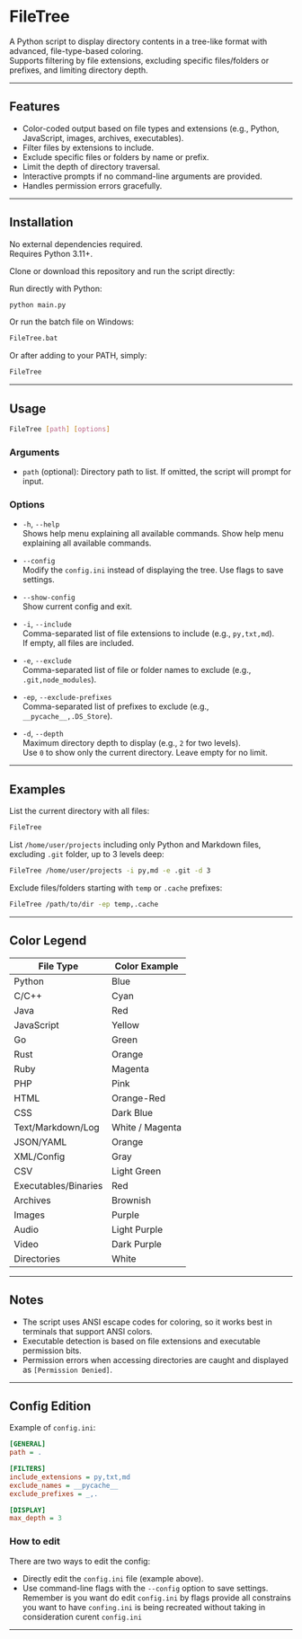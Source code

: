 # FileTree

A Python script to display directory contents in a tree-like format with advanced, file-type-based coloring.  
Supports filtering by file extensions, excluding specific files/folders or prefixes, and limiting directory depth.

---

## Features

- Color-coded output based on file types and extensions (e.g., Python, JavaScript, images, archives, executables).
- Filter files by extensions to include.
- Exclude specific files or folders by name or prefix.
- Limit the depth of directory traversal.
- Interactive prompts if no command-line arguments are provided.
- Handles permission errors gracefully.

---

## Installation

No external dependencies required.  
Requires Python 3.11+.

Clone or download this repository and run the script directly:

Run directly with Python:

```bash
python main.py
```

Or run the batch file on Windows:

```bash
FileTree.bat
```

Or after adding to your PATH, simply:

```bash
FileTree
```

---

## Usage

```bash
FileTree [path] [options]
```

### Arguments

- `path` (optional): Directory path to list. If omitted, the script will prompt for input.

### Options

- `-h`, `--help`  
  Shows help menu explaining all available commands.
  Show help menu explaining all available commands.

- `--config`  
  Modify the `config.ini` instead of displaying the tree. Use flags to save settings.

- `--show-config`  
  Show current config and exit.

- `-i`, `--include`  
  Comma-separated list of file extensions to include (e.g., `py,txt,md`).  
  If empty, all files are included.

- `-e`, `--exclude`  
  Comma-separated list of file or folder names to exclude (e.g., `.git,node_modules`).

- `-ep`, `--exclude-prefixes`  
  Comma-separated list of prefixes to exclude (e.g., `__pycache__,.DS_Store`).

- `-d`, `--depth`  
  Maximum directory depth to display (e.g., `2` for two levels).  
  Use `0` to show only the current directory. Leave empty for no limit.

---

## Examples

List the current directory with all files:

```bash
FileTree
```

List `/home/user/projects` including only Python and Markdown files, excluding `.git` folder, up to 3 levels deep:

```bash
FileTree /home/user/projects -i py,md -e .git -d 3
```

Exclude files/folders starting with `temp` or `.cache` prefixes:

```bash
FileTree /path/to/dir -ep temp,.cache
```

---

## Color Legend

| File Type            | Color Example         |
|----------------------|-----------------------|
| Python               | Blue                  |
| C/C++                | Cyan                  |
| Java                 | Red                   |
| JavaScript           | Yellow                |
| Go                   | Green                 |
| Rust                 | Orange                |
| Ruby                 | Magenta               |
| PHP                  | Pink                  |
| HTML                 | Orange-Red            |
| CSS                  | Dark Blue             |
| Text/Markdown/Log    | White / Magenta       |
| JSON/YAML            | Orange                |
| XML/Config           | Gray                  |
| CSV                  | Light Green           |
| Executables/Binaries | Red                   |
| Archives             | Brownish              |
| Images               | Purple                |
| Audio                | Light Purple          |
| Video                | Dark Purple           |
| Directories          | White                 |

---

## Notes

- The script uses ANSI escape codes for coloring, so it works best in terminals that support ANSI colors.
- Executable detection is based on file extensions and executable permission bits.
- Permission errors when accessing directories are caught and displayed as `[Permission Denied]`.

---

## Config Edition

Example of `config.ini`:

```ini
[GENERAL]
path = .

[FILTERS]
include_extensions = py,txt,md
exclude_names = __pycache__
exclude_prefixes = _,.

[DISPLAY]
max_depth = 3
```

### How to edit

There are two ways to edit the config:

- Directly edit the `config.ini` file (example above).
- Use command-line flags with the `--config` option to save settings. Remember is you want do edit `config.ini` by flags provide all constrains you want to have `confing.ini` is being recreated without taking in consideration curent `config.ini` 

---
